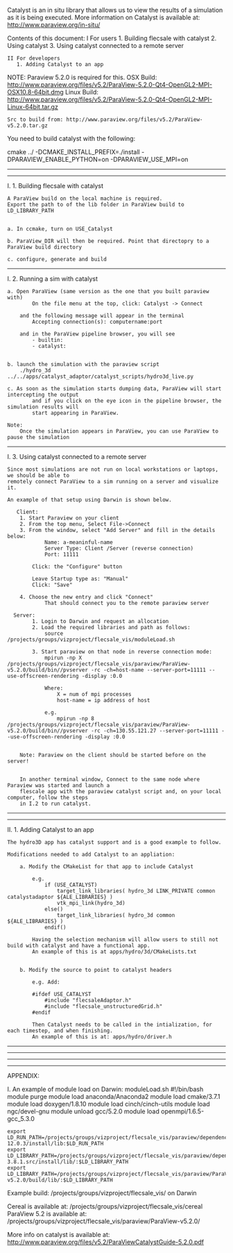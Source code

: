 
Catalyst is an in situ library that allows us to view the results of a simulation as it is being 
executed. More information on Catalyst is available at: http://www.paraview.org/in-situ/


Contents of this document:
	I For users
	   1. Building flecsale with catalyst
	   2. Using catalyst
	   3. Using catalyst connected to a remote server

	II For developers
	   1. Adding Catalyst to an app


NOTE: Paraview 5.2.0 is required for this.
	OSX Build: http://www.paraview.org/files/v5.2/ParaView-5.2.0-Qt4-OpenGL2-MPI-OSX10.8-64bit.dmg
	Linux Build: http://www.paraview.org/files/v5.2/ParaView-5.2.0-Qt4-OpenGL2-MPI-Linux-64bit.tar.gz

	Src to build from: http://www.paraview.org/files/v5.2/ParaView-v5.2.0.tar.gz


You need to build catalyst with the following:

cmake ../ -DCMAKE_INSTALL_PREFIX=./install -DPARAVIEW_ENABLE_PYTHON=on -DPARAVIEW_USE_MPI=on

--------------------------------------------------------------------------------------------------
--------------------------------------------------------------------------------------------------

I. 1. Building flecsale with catalyst

	A ParaView build on the local machine is required. 
	Export the path to of the lib folder in ParaView build to LD_LIBRARY_PATH
 

	a. In ccmake, turn on USE_Catalyst

	b. ParaView_DIR will then be required. Point that directopry to a ParaView build directory

	c. configure, generate and build 


--------------------------------------------------------------------------------------------------

I. 2. Running a sim with catalyst
	
	a. Open ParaView (same version as the one that you built paraview with)
			On the file menu at the top, click: Catalyst -> Connect

		and the following message will appear in the terminal
			Accepting connection(s): computername:port

		and in the ParaView pipeline browser, you will see
			- builtin:
			- catalyst:


	b. launch the simulation with the paraview script
		./hydro_3d ../../apps/catalyst_adaptor/catalyst_scripts/hydro3d_live.py

	c. As soon as the simulation starts dumping data, ParaView will start intercepting the output 
			and if you click on the eye icon in the pipeline browser, the simulation results will 
			start appearing in ParaView.

	Note:
		Once the simulation appears in ParaView, you can use ParaView to pause the simulation


--------------------------------------------------------------------------------------------------

I. 3. Using catalyst connected to a remote server

	Since most simulations are not run on local workstations or laptops, we should be able to 
	remotely connect ParaView to a sim running on a server and visualize it.

	An example of that setup using Darwin is shown below.

	   Client:
	  	1. Start Paraview on your client
	  	2. From the top menu, Select File->Connect
	  	3. From the window, select "Add Server" and fill in the details below:
	  			Name: a-meaninful-name
	  			Server Type: Client /Server (reverse connection)
	  			Port: 11111

	  		Click: the "Configure" button

	  		Leave Startup type as: "Manual"
	  		Click: "Save"

	  	4. Choose the new entry and click "Connect"
	  			That should connect you to the remote paraview server

	  Server:
			1. Login to Darwin and request an allocation
			2. Load the required libraries and path as follows:
				source /projects/groups/vizproject/flecsale_vis/moduleLoad.sh

			3. Start paraview on that node in reverse connection mode:
				mpirun -np X /projects/groups/vizproject/flecsale_vis/paraview/ParaView-v5.2.0/build/bin//pvserver -rc -ch=host-name --server-port=11111 --use-offscreen-rendering -display :0.0

				Where:
					X = num of mpi processes
					host-name = ip address of host

				e.g.
					mpirun -np 8 /projects/groups/vizproject/flecsale_vis/paraview/ParaView-v5.2.0/build/bin//pvserver -rc -ch=130.55.121.27 --server-port=11111 --use-offscreen-rendering -display :0.0


		Note: Paraview on the client should be started before on the server!


		In another terminal window, Connect to the same node where Paraview was started and launch a 
		flescale app with the paraview catalyst script and, on your local computer, follow the steps 
		in I.2 to run catalyst.



--------------------------------------------------------------------------------------------------
--------------------------------------------------------------------------------------------------


II. 1. Adding Catalyst to an app
	
	The hydro3D app has catalyst support and is a good example to follow.

	Modifications needed to add Catalyst to an appliation:

		a. Modify the CMakeList for that app to include Catalyst
	
			e.g.
				if (USE_CATALYST)
					target_link_libraries( hydro_3d LINK_PRIVATE common catalystadaptor ${ALE_LIBRARIES} )
					vtk_mpi_link(hydro_3d)
				else()
					target_link_libraries( hydro_3d common ${ALE_LIBRARIES} )
				endif()

			Having the selection mechanism will allow users to still not build with catalyst and have a functional app. 
			An example of this is at apps/hydro/3d/CMakeLists.txt


		b. Modify the source to point to catalyst headers

			e.g. Add: 

			#ifdef USE_CATALYST
				#include "flecsaleAdaptor.h"
				#include "flecsale_unstructuredGrid.h"
			#endif

			Then Catalyst needs to be called in the intialization, for each timestep, and when finishing. 
			An example of this is at: apps/hydro/driver.h


--------------------------------------------------------------------------------------------------
--------------------------------------------------------------------------------------------------

--------------------------------------------------------------------------------------------------
--------------------------------------------------------------------------------------------------


APPENDIX:

I. An example of module load on Darwin:
	moduleLoad.sh 
	#!/bin/bash
	module purge
	module load anaconda/Anaconda2
	module load cmake/3.7.1
	module load doxygen/1.8.10
	module load cinch/cinch-utils
	module load ngc/devel-gnu
	module unload gcc/5.2.0 
	module load openmpi/1.6.5-gcc_5.3.0

	export LD_RUN_PATH=/projects/groups/vizproject/flecsale_vis/paraview/dependencies/mesa-12.0.3/install/lib:$LD_RUN_PATH
	export LD_LIBRARY_PATH=/projects/groups/vizproject/flecsale_vis/paraview/dependencies/llvm-3.8.1.src/install/lib/:$LD_LIBRARY_PATH
	export LD_LIBRARY_PATH=/projects/groups/vizproject/flecsale_vis/paraview/ParaView-v5.2.0/build/lib/:$LD_LIBRARY_PATH


Example build: /projects/groups/vizproject/flecsale_vis/ on Darwin


Cereal is available at: /projects/groups/vizproject/flecsale_vis/cereal
ParaView 5.2 is available at: /projects/groups/vizproject/flecsale_vis/paraview/ParaView-v5.2.0/

More info on catalyst is available at: http://www.paraview.org/files/v5.2/ParaViewCatalystGuide-5.2.0.pdf
